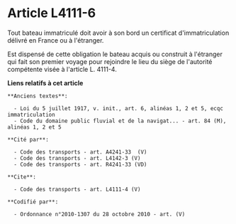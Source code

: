 # Article L4111-6

Tout bateau immatriculé doit avoir à son bord un certificat d'immatriculation délivré en France ou à l'étranger. 

Est dispensé de cette obligation le bateau acquis ou construit à l'étranger qui fait son premier voyage pour rejoindre le
lieu du siège de l'autorité compétente visée à l'article L. 4111-4.

**Liens relatifs à cet article**

	**Anciens textes**:

	  - Loi du 5 juillet 1917, v. init., art. 6, alinéas 1, 2 et 5, ecqc immatriculation
	  - Code du domaine public fluvial et de la navigat... - art. 84 (M), alinéas 1, 2 et 5

	**Cité par**:

	  - Code des transports - art. A4241-33  (V)
	  - Code des transports - art. L4142-3 (V)
	  - Code des transports - art. R4241-33 (VD)

	**Cite**:

	  - Code des transports - art. L4111-4 (V)

	**Codifié par**:

	  - Ordonnance n°2010-1307 du 28 octobre 2010 - art. (V)
